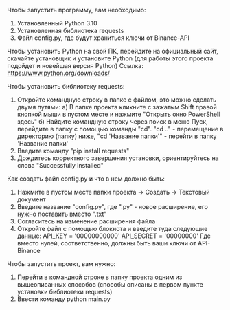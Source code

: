 Чтобы запустить программу, вам необходимо:
1. Установленный Python 3.10
2. Установленная библиотека requests
3. Файл config.py, где будут храниться ключи от Binance-API

Чтобы установить Python на свой ПК, перейдите на официальный сайт, скачайте установщик и установите Python (для работы этого проекта подойдет и новейшая версия Python)
Ссылка: https://www.python.org/downloads/

Чтобы установить библиотеку requests:
1. Откройте командную строку в папке с файлом, это можно сделать двумя путями:
	а) В папке проекта кликните с зажатым Shift правой кнопкой мыши в пустом месте и нажмите "Открыть окно PowerShell здесь"
	б) Найдите командную строку через поиск в меню Пуск, перейдите в папку с помощью команды "cd". "cd .." - перемещение в директорию (папку) ниже, "cd 'Название папки'" - перейти в папку 'Название папки'
2. Введите команду "pip install requests"
3. Дождитесь корректного завершения установки, ориентируйтесь на слова "Successfully installed"

Как создать файл config.py и что в нем должно быть:
1. Нажмите в пустом месте папки проекта -> Создать -> Текстовый документ
2. Введите название "config.py", где ".py" - новое расширение, его нужно поставить вместо ".txt"
3. Согласитесь на изменение расширения файла
4. Откройте файл с помощью блокнота и введите туда следующие данные:
API_KEY = '00000000000'
API_SECRET = '00000000'
Где вместо нулей, соответственно, должны быть ваши ключи от API-Binance

Чтобы запустить проект, вам нужно:
1. Перейти в командной строке в папку проекта одним из вышеописанных способов (способы описаны в первом пункте установки библиотеки requests)
2. Ввести команду python main.py